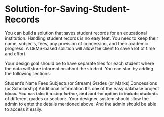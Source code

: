 # Solution-for-Saving-Student-Records

You can build a solution that saves student records for an educational institution. Handling student records is no easy feat. You need to keep their name, subjects, fees, any provision of concession, and their academic progress. A DBMS-based solution will allow the client to save a lot of time and effort.

Your design goal should be to have separate files for each student where the data will store information about the student. You can start by adding the following sections:

Student’s Name
Fees
Subjects (or Stream)
Grades (or Marks)
Concessions (or Scholarship)
Additional Information
It’s one of the easy database project ideas. You can take it a step further, and add the option to include students of different grades or sections. Your designed system should allow the admin to enter the details mentioned above. And the admin should be able to access it easily.
